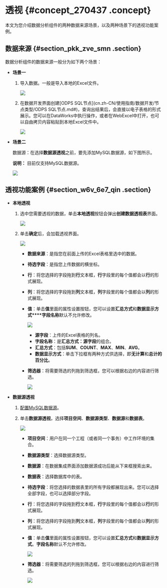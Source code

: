 # 透视 {#concept_270437 .concept}

本文为您介绍数据分析组件的两种数据来源场景，以及两种场景下的透视功能案例。

## 数据来源 {#section_pkk_zve_smn .section}

数据分析组件的数据来源一般分为如下两个场景：

-   **场景一** 
    1.  导入数据。一般是导入本地的Excel文件。

        ![](http://static-aliyun-doc.oss-cn-hangzhou.aliyuncs.com/assets/img/223335/155929103647817_zh-CN.png)

    2.  在数据开发界面创建[ODPS SQL节点](cn.zh-CN/使用指南/数据开发/节点类型/ODPS SQL节点.md#)，查询出结果后，会直接以电子表格的形式展示。您可以在DataWorks中执行操作，或者在WebExcel中打开，也可以自由拷贝内容粘贴到本地Excel文件中。

        ![](http://static-aliyun-doc.oss-cn-hangzhou.aliyuncs.com/assets/img/223335/155929103647827_zh-CN.png)

-   **场景二** 

    数据源：在选择**数据源透视**之前，要先添加MySQL数据源，如下图所示。

    **说明：** 目前仅支持MySQL数据源。

    ![](http://static-aliyun-doc.oss-cn-hangzhou.aliyuncs.com/assets/img/223335/155929103747851_zh-CN.png)


## 透视功能案例 {#section_w6v_6e7_qin .section}

-   **本地透视** 
    1.  选中您需要透视的数据，单击**本地透视**按钮会弹出**创建数据透视表**界面。

        ![](http://static-aliyun-doc.oss-cn-hangzhou.aliyuncs.com/assets/img/223335/155929103747852_zh-CN.png)

    2.  单击**确定**后，会加载透视界面。

        ![](http://static-aliyun-doc.oss-cn-hangzhou.aliyuncs.com/assets/img/223335/155929103747853_zh-CN.png)

        -   **数据来源**：是指您在前面上传的Excel表格里选中的数据。
        -   **待选字段**：是指您上传数据的横坐标。
        -   **行**：将您选择的字段拖到**行**文本框，**行**字段里的每个值都会以**行**的形式展现。
        -   **列**：将您选择的字段拖到**列**文本框，**列**字段里的每个值都会以**列**的形式展现。
        -   **值**：单击**值**里面的属性设置按钮，您可以设置**汇总方式**和**数据显示方式****字段名称**默认不允许修改。

            ![](http://static-aliyun-doc.oss-cn-hangzhou.aliyuncs.com/assets/img/223335/155929103747855_zh-CN.png)

            -   **源字段**：上传的Excel表格的列名。
            -   **字段名称**：是**汇总方式：源字段**的组合。
            -   **汇总方式**：包括**SUM**、**COUNT**、**MAX**、**MIN**、**AVG**。
            -   **数据显示方式**：单击下拉框有两种方式供选择，即**无计算**和**总计的百分比**。
        -   **筛选器**：将需要筛选的列拖到筛选框，您可以根据右边的内容进行筛选。

            ![](http://static-aliyun-doc.oss-cn-hangzhou.aliyuncs.com/assets/img/223335/155929103747856_zh-CN.png)

-   **数据源透视** 
    1.  [配置MySQL数据源](cn.zh-CN/使用指南/数据集成/数据源配置/配置MySQL数据源.md#)。
    2.  单击**数据源透视**，选择**项目空间**、**数据源类型**、**数据源**和**数据表**。

        ![](http://static-aliyun-doc.oss-cn-hangzhou.aliyuncs.com/assets/img/223335/155929103747863_zh-CN.png)

        -   **项目空间**：用户在同一个工程（或者同一个事务）中工作环境的集合。
        -   **数据源类型**：选择数据源类型。
        -   **数据源**：在数据集成界面添加数据源成功后能从下来框搜索出来。
        -   **数据表**：选择数据库中的表。
        -   **待选字段**：将您选择的数据表里的所有字段都展现出来。您可以选择全部字段，也可以选择部分字段。
        -   **行**：将您选择的字段拖到**行**文本框，**行**字段里的每个值都会以**行**的形式展现。
        -   **列**：将您选择的字段拖到**列**文本框，**列**字段里的每个值都会以**列**的形式展现。
        -   **值**：单击**值**里面的属性设置按钮，您可以设置**汇总方式**和**数据显示方式**。**字段名称**默认不允许修改。

            ![](http://static-aliyun-doc.oss-cn-hangzhou.aliyuncs.com/assets/img/223335/155929103747865_zh-CN.png)

        -   **筛选器**：将需要筛选的列拖到筛选框，您可以根据右边的内容进行筛选。

            ![](http://static-aliyun-doc.oss-cn-hangzhou.aliyuncs.com/assets/img/223335/155929103747867_zh-CN.png)


